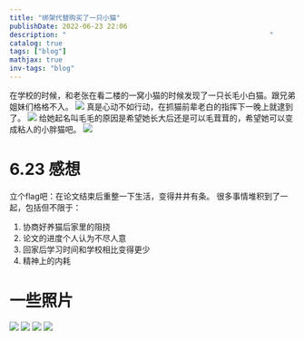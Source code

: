 ```yaml
---
title: "绑架代替购买了一只小猫"
publishDate: 2022-06-23 22:06
description: "                                                  " 
catalog: true
tags: ["blog"]
mathjax: true
inv-tags: "blog"
---
```


在学校的时候，和老张在看二楼的一窝小猫的时候发现了一只长毛小白猫。跟兄弟姐妹们格格不入。
![](https://typecho-asyncx.oss-cn-qingdao.aliyuncs.com/202206232249442.png)
真是心动不如行动，在抓猫前辈老白的指挥下一晚上就逮到了。
![](https://typecho-asyncx.oss-cn-qingdao.aliyuncs.com/202206232251620.png)
给她起名叫毛毛的原因是希望她长大后还是可以毛茸茸的，希望她可以变成粘人的小胖猫吧。
![](https://typecho-asyncx.oss-cn-qingdao.aliyuncs.com/202206232254887.png)

# 6.23 感想
立个flag吧：在论文结束后重整一下生活，变得井井有条。
很多事情堆积到了一起，包括但不限于：
1. 协商好养猫后家里的阻挠
2. 论文的进度个人认为不尽人意
3. 回家后学习时间和学校相比变得更少
4. 精神上的内耗

# 一些照片
![](https://typecho-asyncx.oss-cn-qingdao.aliyuncs.com/202206232258461.png)
![](https://typecho-asyncx.oss-cn-qingdao.aliyuncs.com/202206232258981.png)
![](https://typecho-asyncx.oss-cn-qingdao.aliyuncs.com/202206232258568.png)
![](https://typecho-asyncx.oss-cn-qingdao.aliyuncs.com/202206232259054.png)
